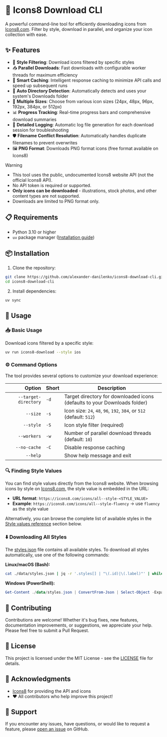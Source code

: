# 🚀 Icons8 Download CLI

A powerful command-line tool for efficiently downloading icons from [Icons8.com](https://icons8.com). Filter by style, download in parallel, and organize your icon collection with ease.

## ✨ Features

- 🎨 **Style Filtering**: Download icons filtered by specific styles
- 📥 **Parallel Downloads**: Fast downloads with configurable worker threads for maximum efficiency
- 💾 **Smart Caching**: Intelligent response caching to minimize API calls and speed up subsequent runs
- 📂 **Auto Directory Detection**: Automatically detects and uses your system's Downloads folder
- 🎯 **Multiple Sizes**: Choose from various icon sizes (24px, 48px, 96px, 192px, 384px, or 512px)
- 📊 **Progress Tracking**: Real-time progress bars and comprehensive download summaries
- 📝 **Detailed Logging**: Automatic log file generation for each download session for troubleshooting
- 🛡️ **Filename Conflict Resolution**: Automatically handles duplicate filenames to prevent overwrites
- 🖼️ **PNG Format**: Downloads PNG format icons (free format available on Icons8)

> [!WARNING]
> - This tool uses the public, undocumented Icons8 website API (not the official Icons8 API). 
> - No API token is required or supported.
> - **Only icons can be downloaded** - illustrations, stock photos, and other content types are not supported. 
> - Downloads are limited to PNG format only.

## 📋 Requirements

- Python 3.10 or higher
- `uv` package manager ([Installation guide](https://github.com/astral-sh/uv))

## 📦 Installation

1. Clone the repository:
```bash
git clone https://github.com/alexander-danilenko/icons8-download-cli.git
cd icons8-download-cli
```

2. Install dependencies:
```bash
uv sync
```

## 🎯 Usage

### 📥 Basic Usage

Download icons filtered by a specific style:

```bash
uv run icons8-download --style ios
```

### ⚙️ Command Options

The tool provides several options to customize your download experience:

|               Option | Short | Description                                                               |
| -------------------: | ----- | ------------------------------------------------------------------------- |
| `--target-directory` | `-d`  | Target directory for downloaded icons (defaults to your Downloads folder) |
|             `--size` | `-s`  | Icon size: `24`, `48`, `96`, `192`, `384`, or `512` (default: `512`)      |
|            `--style` | `-S`  | Icon style filter (required)                                              |
|          `--workers` | `-w`  | Number of parallel download threads (default: `10`)                       |
|         `--no-cache` | `-C`  | Disable response caching                                                  |
|             `--help` |       | Show help message and exit                                                |

### 🔍 Finding Style Values

You can find style values directly from the Icons8 website. When browsing icons by style on [Icons8.com](https://icons8.com), the style value is embedded in the URL:

- **URL format**: `https://icons8.com/icons/all--style-<STYLE_VALUE>`
- **Example**: `https://icons8.com/icons/all--style-fluency` → use `fluency` as the style value

Alternatively, you can browse the complete list of available styles in the [Style values reference](#style-values-reference) section below.

### ⬇️ Downloading All Styles

The [styles.json](./data/styles.json) file contains all available styles. To download all styles automatically, use one of the following commands:

**Linux/macOS (Bash):**

```bash
cat ./data/styles.json | jq -r '.styles[] | "\(.id)|\(.label)"' | while IFS='|' read -r id label; do uv run icons8-download --style "$id" --target-directory "./data/icons/$label"; done
```

**Windows (PowerShell):**

```powershell
Get-Content ./data/styles.json | ConvertFrom-Json | Select-Object -ExpandProperty styles | ForEach-Object { uv run icons8-download --style $_.id --target-directory ".\data\icons\$($_.label)" }
```

## 🤝 Contributing

Contributions are welcome! Whether it's bug fixes, new features, documentation improvements, or suggestions, we appreciate your help. Please feel free to submit a Pull Request.

## 📄 License

This project is licensed under the MIT License - see the [LICENSE](./LICENSE) file for details.

## 🙏 Acknowledgments

- [Icons8](https://icons8.com) for providing the API and icons
- ❤️ All contributors who help improve this project!

## 💬 Support

If you encounter any issues, have questions, or would like to request a feature, please [open an issue](https://github.com/alexander-danilenko/icons8-download-cli/issues) on GitHub.
